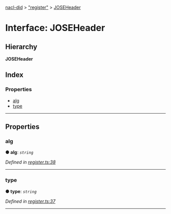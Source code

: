 [nacl-did](../README.md) > ["register"](../modules/_register_.md) > [JOSEHeader](../interfaces/_register_.joseheader.md)

# Interface: JOSEHeader

## Hierarchy

**JOSEHeader**

## Index

### Properties

* [alg](_register_.joseheader.md#alg)
* [type](_register_.joseheader.md#type)

---

## Properties

<a id="alg"></a>

###  alg

**● alg**: *`string`*

*Defined in [register.ts:38](https://github.com/uport-project/nacl-did/blob/323afe1/src/register.ts#L38)*

___
<a id="type"></a>

###  type

**● type**: *`string`*

*Defined in [register.ts:37](https://github.com/uport-project/nacl-did/blob/323afe1/src/register.ts#L37)*

___

